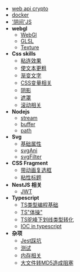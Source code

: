 <!-- docs/_sidebar.md -->
+ [web api crypto](web-crypto-api.md)
+ [docker](docker.md)
+ ['阴间'JS](阴间js.md)
+ **webgl**
  - [WebGl](webgl/webgl.md)
  - [GLSL](webgl/GLSL.md)
  - [Texture](webgl/texture.md)
+ **Css skills**
  - [粘连效果](cssSkills/gooey-effect.md)
  - [使文本更粗](cssSkills/makeFontBolder.md)
  - [渐变文字](cssSkills/渐变文字.md)
  - [CSS变量相关](cssSkills/variable&property.md)
  - [阴影](cssSkills/boxShadow.md)
  - [遮罩](cssSkills/mask.md)
  - [滚动相关](cssSkills/滚动相关css属性.md)
+ **Nodejs**
  - [stream](nodejs/nodejs-stream.md)
  - [buffer](nodejs/nodejs-buffer.md)
  - [path](nodejs/nodejs-path.md)
+ **Svg**
  - [基础属性](svg/svg.md)
  - [svgAni](svg/svgAni.md)
  - [svgFilter](svg/svgFilter.md)
+ **CSS Fragment**
  - [带动画复选框](cssFragment/checkbox.md)
  - [粘性标题](cssFragment/stickyTitle.md)
+ **NestJS 相关**
  - [JWT](JWT.md)
+ **Typescript**
  - [TS类型编程基础](typescript/tsBaseGym.md)
  - [TS"体操"](typescript/tsGymnastics.md)
  - [TS驼峰下划线类型转化](typescript/tsHump2Underline.md)
  - [IOC in typescript](typescript/typescriptIOC.md)
+ **杂项**
  - [Jest踩坑](jest.md)
  - [测试](unit-test.md)
  - [内存相关](内存相关.md)
  - [大文件转MD5造成阻塞](typescript/largeFile2md5BlockDom.md)
